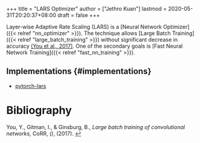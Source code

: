 +++
title = "LARS Optimizer"
author = ["Jethro Kuan"]
lastmod = 2020-05-31T20:20:37+08:00
draft = false
+++

Layer-wise Adaptive Rate Scaling (LARS) is a [Neural Network Optimizer]({{< relref "nn_optimizer" >}}). The
technique allows [Large Batch Training]({{< relref "large_batch_training" >}}) without significant decrease in accuracy
<a id="a9a05fbe9d6d58498d2551579ed08490" href="#you17_large_batch_train_convol_networ">(You et al., 2017)</a>. One of the secondary goals is
[Fast Neural Network Training]({{< relref "fast_nn_training" >}}).

## Implementations {#implementations}

- [pytorch-lars](https://github.com/noahgolmant/pytorch-lars)

# Bibliography

<a id="you17_large_batch_train_convol_networ" target="_blank">You, Y., Gitman, I., & Ginsburg, B., _Large batch training of convolutional networks_, CoRR, _()_, (2017). </a> [↩](#a9a05fbe9d6d58498d2551579ed08490)

